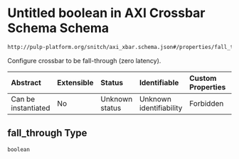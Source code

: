 # Untitled boolean in AXI Crossbar Schema Schema

```txt
http://pulp-platform.org/snitch/axi_xbar.schema.json#/properties/fall_through
```

Configure crossbar to be fall-through (zero latency).

| Abstract            | Extensible | Status         | Identifiable            | Custom Properties | Additional Properties | Access Restrictions | Defined In                                                           |
| :------------------ | :--------- | :------------- | :---------------------- | :---------------- | :-------------------- | :------------------ | :------------------------------------------------------------------- |
| Can be instantiated | No         | Unknown status | Unknown identifiability | Forbidden         | Allowed               | none                | [axi_xbar.schema.json*](axi_xbar.schema.json "open original schema") |

## fall_through Type

`boolean`
